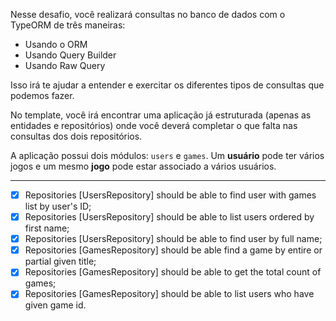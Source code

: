 Nesse desafio, você realizará consultas no banco de dados com o TypeORM de três maneiras:

- Usando o ORM
- Usando Query Builder
- Usando Raw Query

Isso irá te ajudar a entender e exercitar os diferentes tipos de consultas que podemos fazer.

No template, você irá encontrar uma aplicação já estruturada (apenas as entidades e repositórios) onde você deverá completar o que falta nas consultas dos dois repositórios.

A aplicação possui dois módulos: `users` e `games`. Um **usuário** pode ter vários jogos e um mesmo **jogo** pode estar associado a vários usuários.

---

- [x] Repositories [UsersRepository] should be able to find user with games list by user's ID;
- [x] Repositories [UsersRepository] should be able to list users ordered by first name;
- [x] Repositories [UsersRepository] should be able to find user by full name;
- [x] Repositories [GamesRepository] should be able find a game by entire or partial given title;
- [x] Repositories [GamesRepository] should be able to get the total count of games;
- [x] Repositories [GamesRepository] should be able to list users who have given game id.